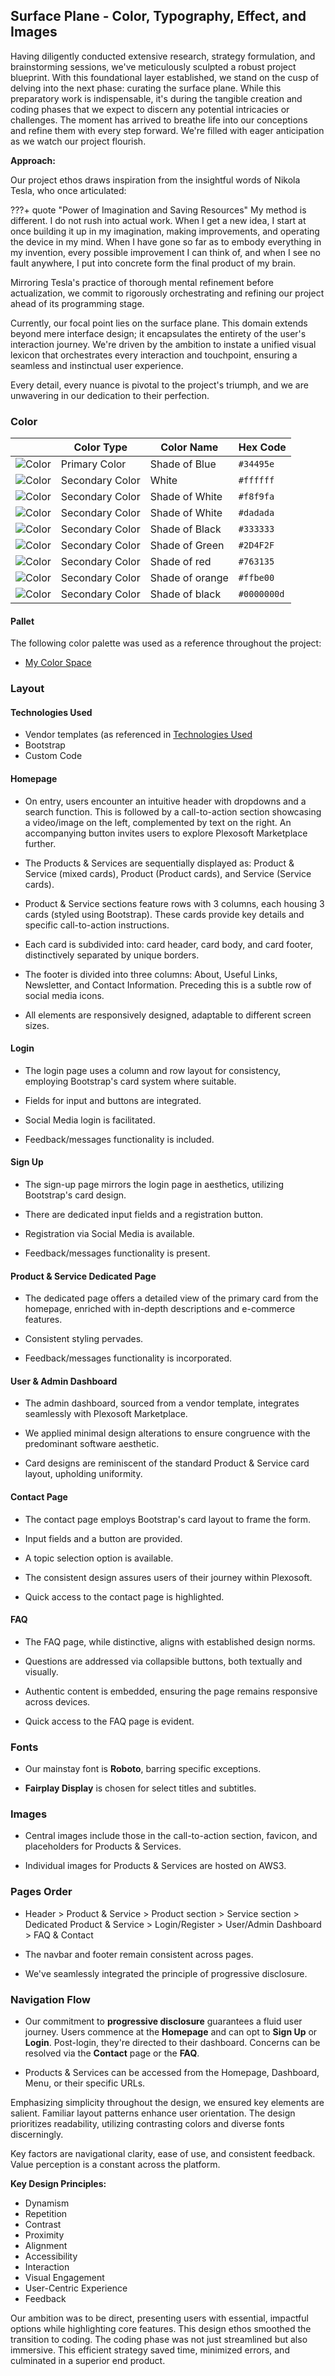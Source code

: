 ## Surface Plane - Color, Typography, Effect, and Images

Having diligently conducted extensive research, strategy formulation, and brainstorming sessions, we've meticulously sculpted a robust project blueprint. With this foundational layer established, we stand on the cusp of delving into the next phase: curating the surface plane. While this preparatory work is indispensable, it's during the tangible creation and coding phases that we expect to discern any potential intricacies or challenges. The moment has arrived to breathe life into our conceptions and refine them with every step forward. We're filled with eager anticipation as we watch our project flourish.

**Approach:**

Our project ethos draws inspiration from the insightful words of Nikola Tesla, who once articulated:

???+ quote "Power of Imagination and Saving Resources"
    My method is different. I do not rush into actual work. When I get a new idea, I start at once building it up in my imagination, making improvements, and operating the device in my mind. When I have gone so far as to embody everything in my invention, every possible improvement I can think of, and when I see no fault anywhere, I put into concrete form the final product of my brain.
 
Mirroring Tesla's practice of thorough mental refinement before actualization, we commit to rigorously orchestrating and refining our project ahead of its programming stage.

Currently, our focal point lies on the surface plane. This domain extends beyond mere interface design; it encapsulates the entirety of the user's interaction journey. We're driven by the ambition to instate a unified visual lexicon that orchestrates every interaction and touchpoint, ensuring a seamless and instinctual user experience.

Every detail, every nuance is pivotal to the project's triumph, and we are unwavering in our dedication to their perfection.

### Color

|                                                                  | Color Type      | Color Name      | Hex Code  |
| ---------------------------------------------------------------- | --------------- | --------------- | --------- |
| ![Color](https://via.placeholder.com/50x50/34495e/34495e?text=+) | Primary Color   | Shade of Blue   | `#34495e` |
| ![Color](https://via.placeholder.com/50x50/ffffff/ffffff?text=+) | Secondary Color | White   | `#ffffff` |
| ![Color](https://via.placeholder.com/50x50/f8f9fa/f8f9fa?text=+) | Secondary Color | Shade of White      | `#f8f9fa` |
| ![Color](https://via.placeholder.com/50x50/dadada/dadada?text=+) | Secondary Color | Shade of White      | `#dadada` |
| ![Color](https://via.placeholder.com/50x50/333333/333333?text=+) | Secondary Color | Shade of Black  | `#333333` |
| ![Color](https://via.placeholder.com/50x50/2D4F2F/2D4F2F?text=+) | Secondary Color | Shade of Green  | `#2D4F2F` |
| ![Color](https://via.placeholder.com/50x50/763135/763135?text=+) | Secondary Color | Shade of red    | `#763135` |
| ![Color](https://via.placeholder.com/50x50/ffbe00/ffbe00?text=+) | Secondary Color | Shade of orange | `#ffbe00` |
| ![Color](https://via.placeholder.com/50x50/0000000d/0000000d?text=+) | Secondary Color | Shade of black | `#0000000d` |


#### Pallet

The following color palette was used as a reference throughout the project:

- [My Color Space](https://mycolor.space/?hex=%2334495E&sub=1)

### Layout

#### Technologies Used

- Vendor templates (as referenced in [Technologies Used](../../../tech/tech_used.md)
- Bootstrap
- Custom Code

#### Homepage

- On entry, users encounter an intuitive header with dropdowns and a search function. This is followed by a call-to-action section showcasing a video/image on the left, complemented by text on the right. An accompanying button invites users to explore Plexosoft Marketplace further.
  
- The Products & Services are sequentially displayed as: Product & Service (mixed cards), Product (Product cards), and Service (Service cards).

- Product & Service sections feature rows with 3 columns, each housing 3 cards (styled using Bootstrap). These cards provide key details and specific call-to-action instructions.

- Each card is subdivided into: card header, card body, and card footer, distinctively separated by unique borders.

- The footer is divided into three columns: About, Useful Links, Newsletter, and Contact Information. Preceding this is a subtle row of social media icons.

- All elements are responsively designed, adaptable to different screen sizes.

#### Login

- The login page uses a column and row layout for consistency, employing Bootstrap's card system where suitable.
  
- Fields for input and buttons are integrated.
  
- Social Media login is facilitated.
  
- Feedback/messages functionality is included.

#### Sign Up

- The sign-up page mirrors the login page in aesthetics, utilizing Bootstrap's card design.
  
- There are dedicated input fields and a registration button.

- Registration via Social Media is available.

- Feedback/messages functionality is present.

#### Product & Service Dedicated Page

- The dedicated page offers a detailed view of the primary card from the homepage, enriched with in-depth descriptions and e-commerce features.

- Consistent styling pervades.

- Feedback/messages functionality is incorporated.

#### User & Admin Dashboard

- The admin dashboard, sourced from a vendor template, integrates seamlessly with Plexosoft Marketplace.

- We applied minimal design alterations to ensure congruence with the predominant software aesthetic.

- Card designs are reminiscent of the standard Product & Service card layout, upholding uniformity.

#### Contact Page

- The contact page employs Bootstrap's card layout to frame the form.

- Input fields and a button are provided.

- A topic selection option is available.

- The consistent design assures users of their journey within Plexosoft.

- Quick access to the contact page is highlighted.

#### FAQ

- The FAQ page, while distinctive, aligns with established design norms.

- Questions are addressed via collapsible buttons, both textually and visually.

- Authentic content is embedded, ensuring the page remains responsive across devices.

- Quick access to the FAQ page is evident.

### Fonts

- Our mainstay font is **Roboto**, barring specific exceptions.

- **Fairplay Display** is chosen for select titles and subtitles.

### Images

- Central images include those in the call-to-action section, favicon, and placeholders for Products & Services.

- Individual images for Products & Services are hosted on AWS3.

### Pages Order

- Header > Product & Service > Product section > Service section > Dedicated Product & Service > Login/Register > User/Admin Dashboard > FAQ & Contact

- The navbar and footer remain consistent across pages.

- We've seamlessly integrated the principle of progressive disclosure.

### Navigation Flow

- Our commitment to **progressive disclosure** guarantees a fluid user journey. Users commence at the **Homepage** and can opt to **Sign Up** or **Login**. Post-login, they're directed to their dashboard. Concerns can be resolved via the **Contact** page or the **FAQ**.

- Products & Services can be accessed from the Homepage, Dashboard, Menu, or their specific URLs.

Emphasizing simplicity throughout the design, we ensured key elements are salient. Familiar layout patterns enhance user orientation. The design prioritizes readability, utilizing contrasting colors and diverse fonts discerningly.

Key factors are navigational clarity, ease of use, and consistent feedback. Value perception is a constant across the platform.

**Key Design Principles:**

- Dynamism
- Repetition
- Contrast
- Proximity
- Alignment
- Accessibility
- Interaction
- Visual Engagement
- User-Centric Experience
- Feedback

Our ambition was to be direct, presenting users with essential, impactful options while highlighting core features. This design ethos smoothed the transition to coding. The coding phase was not just streamlined but also immersive. This efficient strategy saved time, minimized errors, and culminated in a superior end product.